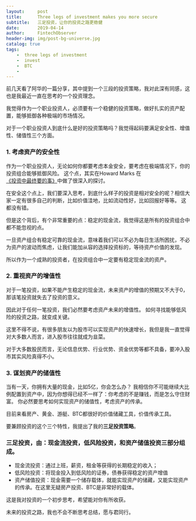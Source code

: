 ```yaml
---
layout:     post
title:      Three legs of investment makes you more secure
subtitle:   三足投资，让你的投资之路更稳健
date:       2019-04-14
author:     FintechObserver
header-img: img/post-bg-universe.jpg
catalog: true
tags:
    -  three legs of investment
    -  invest
    -  BTC
    -  
---
```


前几天看了阿华的一篇分享，其中提到一个三段的投资策略，我对此深有同感，这也是我最近一直在思考的一个投资理念。

我觉得作为一个职业投资人，必须要有一个稳健的投资策略，做好扎实的资产配置，能够抵御各种极端的市场情况。

对于一个职业投资人到底什么是好的投资策略吗？我觉得起码要满足安全性、增值性、储值性三个方面。

### 1. 考虑资产的安全性
作为一个职业投资人，无论如何你都要考虑本金安全，要考虑在极端情况下，你的投资组合能够抵御风险。
这个点，其实在Howard Marks 在[《投资中最终要的事》](http://fintechobserver.com/2019/02/11/%E5%81%9A%E6%8A%95%E8%B5%84-%E5%BF%85%E9%A1%BB%E8%A6%81%E6%9C%89%E6%A1%86%E6%9E%B6%E4%BD%93%E7%B3%BB/)中做了很深入的探讨。

在安全这个点上，我们要深入思考，到底什么样子的投资是相对安全的呢？相信大家一定有很多自己的判断，比如价值洼地，比如流动性好，比如回报好等等。
这都没有错。

但是这个背后，有个非常重要的点：稳定的现金流，我觉得这是所有的投资组合中都不能忽视的点。

一旦资产组合有稳定可靠的现金流，意味着我们可以不必为每日生活所困扰，不必为资产的波动而焦虑，让我们能加从容的选择投资标的，等待资产价值的发现。

所以作为一个成熟的投资者，在投资组合中一定要有稳定现金流的资产。

### 2. 重视资产的增值性

对于一笔投资，如果不能产生稳定的现金流，未来资产的增值的预期又不大于0，那该笔投资就失去了投资的意义。

因此对于任何一笔投资，我们必然要考虑资产未来的增值性。
如何寻找能够低风险的投资之路，就变成关键。

这里不得不说，有很多朋友以为股市可以实现资产的快速增长，我但是我一直觉得对大多数人而言，进入股市往往就成为韭菜。

对于大多数股民而言，无论信息优势、行业优势、资金优势等都不具备，要冲入股市其实风险真得不小。

### 3. 谋划资产的储值性

当有一天，你拥有大量的现金，比如5亿，你会怎么办？
我相信你不可能继续大比例配置到资产中，因为你想得已经不一样了：你考虑的不是赚钱，而是怎么守住财富。
你必然要思考如何实现资产的储值性，考虑资产的传承。

目前来看房产、黄金、游艇、BTC都很好的价值储藏工具，价值传承工具。

要兼顾投资的这个三个特性，我提出了我的**三足投资策略**。


### 三足投资，由：现金流投资，低风险投资，和资产储值投资三部分组成。

- 现金流投资：通过上班，薪资，租金等获得的长期稳定的收入；
- 低风险投资：将现金投入到低风险的证券，债券获得稳定的资产增值
- 资产储值投资：现金需要一个储存载体，就能实现资产的储藏，又能实现资产的传承。在这里无疑房产投资、BTC是非常好的载体。

这是我对投资的一个初步思考，希望能对你有所收获。

未来的投资之路，我也不会不断思考总结，愿与君同行。